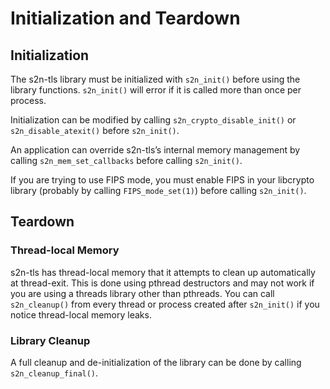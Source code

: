 # Initialization and Teardown

## Initialization
The s2n-tls library must be initialized with `s2n_init()` before using the library functions. `s2n_init()` will error if it is called more than once per process.

Initialization can be modified by calling `s2n_crypto_disable_init()` or `s2n_disable_atexit()` before `s2n_init()`.

An application can override s2n-tls’s internal memory management by calling `s2n_mem_set_callbacks` before calling `s2n_init()`.

If you are trying to use FIPS mode, you must enable FIPS in your libcrypto library (probably by calling `FIPS_mode_set(1)`) before calling `s2n_init()`.

## Teardown
### Thread-local Memory
s2n-tls has thread-local memory that it attempts to clean up automatically at thread-exit. This is done using pthread destructors and may not work if you are using a threads library other than pthreads. You can call `s2n_cleanup()` from every thread or process created after `s2n_init()` if you notice thread-local memory leaks.

### Library Cleanup
A full cleanup and de-initialization of the library can be done by calling `s2n_cleanup_final()`.
